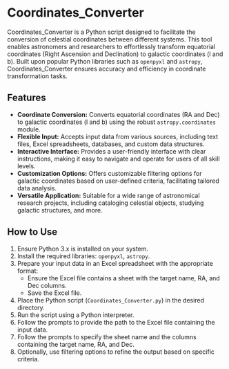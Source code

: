 # Coordinates_Converter

Coordinates_Converter is a Python script designed to facilitate the conversion of celestial coordinates between different systems. This tool enables astronomers and researchers to effortlessly transform equatorial coordinates (Right Ascension and Declination) to galactic coordinates (l and b). Built upon popular Python libraries such as `openpyxl` and `astropy`, Coordinates_Converter ensures accuracy and efficiency in coordinate transformation tasks.

## Features

- **Coordinate Conversion:** Converts equatorial coordinates (RA and Dec) to galactic coordinates (l and b) using the robust `astropy.coordinates` module.
- **Flexible Input:** Accepts input data from various sources, including text files, Excel spreadsheets, databases, and custom data structures.
- **Interactive Interface:** Provides a user-friendly interface with clear instructions, making it easy to navigate and operate for users of all skill levels.
- **Customization Options:** Offers customizable filtering options for galactic coordinates based on user-defined criteria, facilitating tailored data analysis.
- **Versatile Application:** Suitable for a wide range of astronomical research projects, including cataloging celestial objects, studying galactic structures, and more.

## How to Use

1. Ensure Python 3.x is installed on your system.
2. Install the required libraries: `openpyxl`, `astropy`.
3. Prepare your input data in an Excel spreadsheet with the appropriate format:
   - Ensure the Excel file contains a sheet with the target name, RA, and Dec columns.
   - Save the Excel file.
4. Place the Python script (`Coordinates_Converter.py`) in the desired directory.
5. Run the script using a Python interpreter.
6. Follow the prompts to provide the path to the Excel file containing the input data.
7. Follow the prompts to specify the sheet name and the columns containing the target name, RA, and Dec.
8. Optionally, use filtering options to refine the output based on specific criteria.

